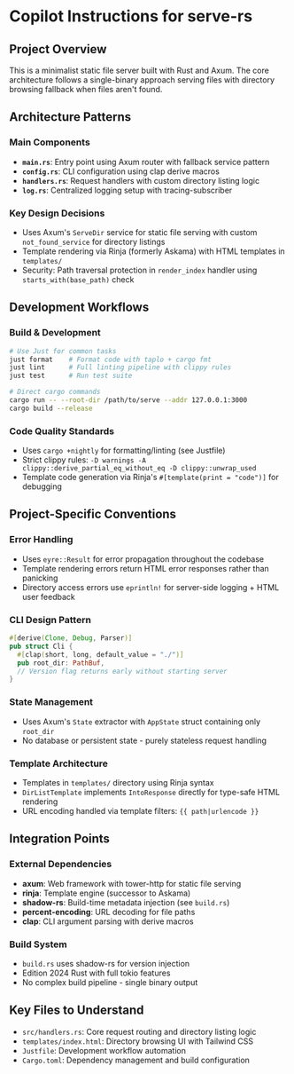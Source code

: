 # Copilot Instructions for serve-rs

## Project Overview
This is a minimalist static file server built with Rust and Axum. The core architecture follows a single-binary approach serving files with directory browsing fallback when files aren't found.

## Architecture Patterns

### Main Components
- **`main.rs`**: Entry point using Axum router with fallback service pattern
- **`config.rs`**: CLI configuration using clap derive macros
- **`handlers.rs`**: Request handlers with custom directory listing logic
- **`log.rs`**: Centralized logging setup with tracing-subscriber

### Key Design Decisions
- Uses Axum's `ServeDir` service for static file serving with custom `not_found_service` for directory listings
- Template rendering via Rinja (formerly Askama) with HTML templates in `templates/`
- Security: Path traversal protection in `render_index` handler using `starts_with(base_path)` check

## Development Workflows

### Build & Development
```bash
# Use Just for common tasks
just format    # Format code with taplo + cargo fmt
just lint      # Full linting pipeline with clippy rules
just test      # Run test suite

# Direct cargo commands
cargo run -- --root-dir /path/to/serve --addr 127.0.0.1:3000
cargo build --release
```

### Code Quality Standards
- Uses `cargo +nightly` for formatting/linting (see Justfile)
- Strict clippy rules: `-D warnings -A clippy::derive_partial_eq_without_eq -D clippy::unwrap_used`
- Template code generation via Rinja's `#[template(print = "code")]` for debugging

## Project-Specific Conventions

### Error Handling
- Uses `eyre::Result` for error propagation throughout the codebase
- Template rendering errors return HTML error responses rather than panicking
- Directory access errors use `eprintln!` for server-side logging + HTML user feedback

### CLI Design Pattern
```rust
#[derive(Clone, Debug, Parser)]
pub struct Cli {
  #[clap(short, long, default_value = "./")]
  pub root_dir: PathBuf,
  // Version flag returns early without starting server
}
```

### State Management
- Uses Axum's `State` extractor with `AppState` struct containing only `root_dir`
- No database or persistent state - purely stateless request handling

### Template Architecture
- Templates in `templates/` directory using Rinja syntax
- `DirListTemplate` implements `IntoResponse` directly for type-safe HTML rendering
- URL encoding handled via template filters: `{{ path|urlencode }}`

## Integration Points

### External Dependencies
- **axum**: Web framework with tower-http for static file serving
- **rinja**: Template engine (successor to Askama)
- **shadow-rs**: Build-time metadata injection (see `build.rs`)
- **percent-encoding**: URL decoding for file paths
- **clap**: CLI argument parsing with derive macros

### Build System
- `build.rs` uses shadow-rs for version injection
- Edition 2024 Rust with full tokio features
- No complex build pipeline - single binary output

## Key Files to Understand
- `src/handlers.rs`: Core request routing and directory listing logic
- `templates/index.html`: Directory browsing UI with Tailwind CSS
- `Justfile`: Development workflow automation
- `Cargo.toml`: Dependency management and build configuration
